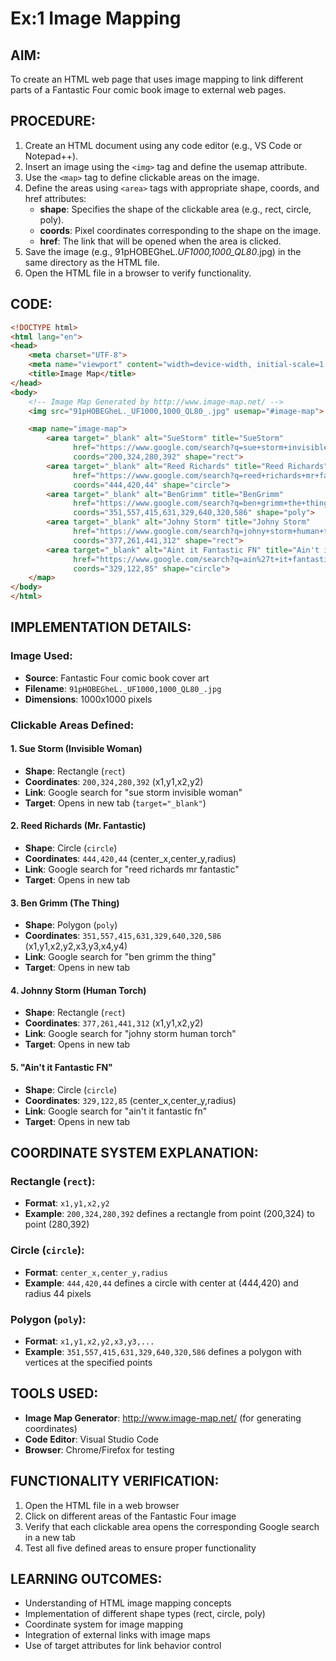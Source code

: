# Ex:1 Image Mapping

## AIM:
To create an HTML web page that uses image mapping to link different parts of a Fantastic Four comic book image to external web pages.

## PROCEDURE:
1. Create an HTML document using any code editor (e.g., VS Code or Notepad++).
2. Insert an image using the `<img>` tag and define the usemap attribute.
3. Use the `<map>` tag to define clickable areas on the image.
4. Define the areas using `<area>` tags with appropriate shape, coords, and href attributes:
   - **shape**: Specifies the shape of the clickable area (e.g., rect, circle, poly).
   - **coords**: Pixel coordinates corresponding to the shape on the image.
   - **href**: The link that will be opened when the area is clicked.
5. Save the image (e.g., 91pHOBEGheL._UF1000,1000_QL80_.jpg) in the same directory as the HTML file.
6. Open the HTML file in a browser to verify functionality.

## CODE:
```html
<!DOCTYPE html>
<html lang="en">
<head>
    <meta charset="UTF-8">
    <meta name="viewport" content="width=device-width, initial-scale=1.0">
    <title>Image Map</title>
</head>
<body>
    <!-- Image Map Generated by http://www.image-map.net/ -->
    <img src="91pHOBEGheL._UF1000,1000_QL80_.jpg" usemap="#image-map">

    <map name="image-map">
        <area target="_blank" alt="SueStorm" title="SueStorm" 
              href="https://www.google.com/search?q=sue+storm+invisible+woman" 
              coords="200,324,280,392" shape="rect">
        <area target="_blank" alt="Reed Richards" title="Reed Richards" 
              href="https://www.google.com/search?q=reed+richards+mr+fantastic" 
              coords="444,420,44" shape="circle">
        <area target="_blank" alt="BenGrimm" title="BenGrimm" 
              href="https://www.google.com/search?q=ben+grimm+the+thing" 
              coords="351,557,415,631,329,640,320,586" shape="poly">
        <area target="_blank" alt="Johny Storm" title="Johny Storm" 
              href="https://www.google.com/search?q=johny+storm+human+torch" 
              coords="377,261,441,312" shape="rect">
        <area target="_blank" alt="Aint it Fantastic FN" title="Ain't it Fantastic FN" 
              href="https://www.google.com/search?q=ain%27t+it+fantastic+fn" 
              coords="329,122,85" shape="circle">
    </map>
</body>
</html>
```

## IMPLEMENTATION DETAILS:

### Image Used:
- **Source**: Fantastic Four comic book cover art
- **Filename**: `91pHOBEGheL._UF1000,1000_QL80_.jpg`
- **Dimensions**: 1000x1000 pixels

### Clickable Areas Defined:

#### 1. **Sue Storm (Invisible Woman)**
- **Shape**: Rectangle (`rect`)
- **Coordinates**: `200,324,280,392` (x1,y1,x2,y2)
- **Link**: Google search for "sue storm invisible woman"
- **Target**: Opens in new tab (`target="_blank"`)

#### 2. **Reed Richards (Mr. Fantastic)**
- **Shape**: Circle (`circle`)
- **Coordinates**: `444,420,44` (center_x,center_y,radius)
- **Link**: Google search for "reed richards mr fantastic"
- **Target**: Opens in new tab

#### 3. **Ben Grimm (The Thing)**
- **Shape**: Polygon (`poly`)
- **Coordinates**: `351,557,415,631,329,640,320,586` (x1,y1,x2,y2,x3,y3,x4,y4)
- **Link**: Google search for "ben grimm the thing"
- **Target**: Opens in new tab

#### 4. **Johnny Storm (Human Torch)**
- **Shape**: Rectangle (`rect`)
- **Coordinates**: `377,261,441,312` (x1,y1,x2,y2)
- **Link**: Google search for "johny storm human torch"
- **Target**: Opens in new tab

#### 5. **"Ain't it Fantastic FN"**
- **Shape**: Circle (`circle`)
- **Coordinates**: `329,122,85` (center_x,center_y,radius)
- **Link**: Google search for "ain't it fantastic fn"
- **Target**: Opens in new tab

## COORDINATE SYSTEM EXPLANATION:

### Rectangle (`rect`):
- **Format**: `x1,y1,x2,y2`
- **Example**: `200,324,280,392` defines a rectangle from point (200,324) to point (280,392)

### Circle (`circle`):
- **Format**: `center_x,center_y,radius`
- **Example**: `444,420,44` defines a circle with center at (444,420) and radius 44 pixels

### Polygon (`poly`):
- **Format**: `x1,y1,x2,y2,x3,y3,...`
- **Example**: `351,557,415,631,329,640,320,586` defines a polygon with vertices at the specified points

## TOOLS USED:
- **Image Map Generator**: http://www.image-map.net/ (for generating coordinates)
- **Code Editor**: Visual Studio Code
- **Browser**: Chrome/Firefox for testing

## FUNCTIONALITY VERIFICATION:
1. Open the HTML file in a web browser
2. Click on different areas of the Fantastic Four image
3. Verify that each clickable area opens the corresponding Google search in a new tab
4. Test all five defined areas to ensure proper functionality

## LEARNING OUTCOMES:
- Understanding of HTML image mapping concepts
- Implementation of different shape types (rect, circle, poly)
- Coordinate system for image mapping
- Integration of external links with image maps
- Use of target attributes for link behavior control 